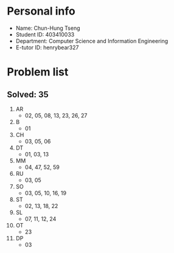 # Personal info

* Name: Chun-Hung Tseng
* Student ID: 403410033
* Department: Computer Science and Information Engineering
* E-tutor ID: henrybear327

# Problem list

## Solved: 35

1. AR
    * 02, 05, 08, 13, 23, 26, 27
2. B
    * 01
3. CH
    * 03, 05, 06
4. DT
    * 01, 03, 13
5. MM
    * 04, 47, 52, 59
6. RU
    * 03, 05
7. SO
    * 03, 05, 10, 16, 19
8. ST
    * 02, 13, 18, 22
9. SL
    * 07, 11, 12, 24
10. OT
    * 23
11. DP
    * 03
